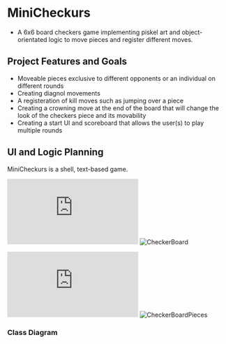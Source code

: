 # MiniCheckurs
* A 6x6 board checkers game implementing piskel art and object-orientated logic to move pieces and register different moves.
## Project Features and Goals
* Moveable pieces exclusive to different opponents or an individual on different rounds
* Creating diagnol movements
* A registeration of kill moves such as jumping over a piece
* Creating a crowning move at the end of the board that will change the look of the checkers piece and its movability
* Creating a start UI and scoreboard that allows the user(s) to play multiple rounds
## UI and Logic Planning
MiniCheckurs is a shell, text-based game.



![CheckerBoard](https://github.com/TymonNitecki/MiniCheckurs/blob/main/images/CheckerBoard.txt)
![CheckerBoard](https://github.com/TymonNitecki/MiniCheckurs/blob/main/images/CheckerBoardPic.png?raw=true)


![CheckerBoardPieces](https://github.com/TymonNitecki/MiniCheckurs/blob/main/images/CheckerBoardCheckers.txt)
![CheckerBoardPieces](https://github.com/TymonNitecki/MiniCheckurs/blob/main/images/CheckerBoardCheckersPic.png?raw=true)




### Class Diagram
